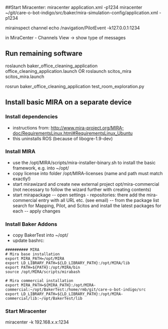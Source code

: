 ##Start Miracenter:
miracenter application.xml -p1234
miracenter ~/git/care-o-bot-indigo/src/baker/mira-simulation-config/application.xml -p1234


mirainspect channel echo /navigation/PilotEvent -k127.0.0.1:1234

in MiraCenter - Channels View -> show type of messages


## Run remaining software
roslaunch baker_office_cleaning_application office_cleaning_application.launch
OR
roslaunch scitos_mira scitos_mira.launch

rosrun baker_office_cleaning_application test_room_exploration.py


## Install basic MIRA on a separate device
### Install dependencies
- instructions from: http://www.mira-project.org/MIRA-doc/RequirementsLinux.html#RequirementsLinux_Ubuntu
- this uninstalls ROS (because of libogre-1.9-dev)

### Install MIRA
- use the /opt/MIRA/scripts/mira-installer-binary.sh to install the basic framework, e.g. into ~/opt/
- copy license into folder /opt/MIRA-licenses (name and path must match exactly!)
- start mirawizard and create new external project opt/mira-commercial (not necessary to follow the wizard further with creating contents)
- start mirapackage
-- open settings - repositories: there add the mira-commercial entry with all URL etc. (see email)
-- from the package list search for Mapping, Pilot, and Scitos and install the latest packages for each
-- apply changes

### Install Baker Addons
- copy BakerTest into ~/opt/
- update bashrc:
```
########## MIRA
# Mira base installation
export MIRA_PATH=/opt/MIRA
export LD_LIBRARY_PATH=${LD_LIBRARY_PATH}:/opt/MIRA/lib
export PATH=${PATH}:/opt/MIRA/bin
source /opt/MIRA/scripts/mirabash

# Mira commercial installation
export MIRA_PATH=${MIRA_PATH}:/opt/MIRA-commercial:~/opt/BakerTest:/home/rmb/git/care-o-bot-indigo/src
export LD_LIBRARY_PATH=${LD_LIBRARY_PATH}:/opt/MIRA-commercial/lib:~/opt/BakerTest/lib
```

### Start Miracenter
miracenter -k 192.168.x.x:1234
